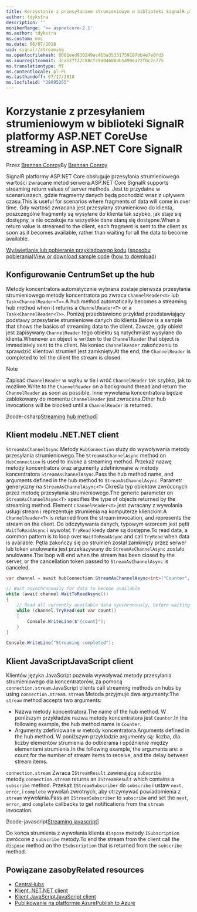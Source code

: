 ```yaml
---
title: Korzystanie z przesyłaniem strumieniowym w biblioteki SignalR platformy ASP.NET Core
author: tdykstra
description: ''
monikerRange: '>= aspnetcore-2.1'
ms.author: tdykstra
ms.custom: mvc
ms.date: 06/07/2018
uid: signalr/streaming
ms.openlocfilehash: 0001eed830249ac46ba35331759187bb4e7e8fd3
ms.sourcegitcommit: 3ca527f27c88cfc9d04688db5499e372fbc2c775
ms.translationtype: MT
ms.contentlocale: pl-PL
ms.lasthandoff: 07/17/2018
ms.locfileid: "39095265"
---
```

# <a name="use-streaming-in-aspnet-core-signalr"></a><span data-ttu-id="b26fe-102">Korzystanie z przesyłaniem strumieniowym w biblioteki SignalR platformy ASP.NET Core</span><span class="sxs-lookup"><span data-stu-id="b26fe-102">Use streaming in ASP.NET Core SignalR</span></span>

<span data-ttu-id="b26fe-103">Przez [Brennan Conroy](https://github.com/BrennanConroy)</span><span class="sxs-lookup"><span data-stu-id="b26fe-103">By [Brennan Conroy](https://github.com/BrennanConroy)</span></span>

<span data-ttu-id="b26fe-104">SignalR platformy ASP.NET Core obsługuje przesyłania strumieniowego wartości zwracane metod serwera.</span><span class="sxs-lookup"><span data-stu-id="b26fe-104">ASP.NET Core SignalR supports streaming return values of server methods.</span></span> <span data-ttu-id="b26fe-105">Jest to przydatne w scenariuszach, gdzie fragmenty danych będą pochodzić wraz z upływem czasu.</span><span class="sxs-lookup"><span data-stu-id="b26fe-105">This is useful for scenarios where fragments of data will come in over time.</span></span> <span data-ttu-id="b26fe-106">Gdy wartość zwracana jest przesyłany strumieniowo do klienta, poszczególne fragmenty są wysyłane do klienta tak szybko, jak staje się dostępny, a nie oczekuje na wszystkie dane staną się dostępne.</span><span class="sxs-lookup"><span data-stu-id="b26fe-106">When a return value is streamed to the client, each fragment is sent to the client as soon as it becomes available, rather than waiting for all the data to become available.</span></span>

<span data-ttu-id="b26fe-107">[Wyświetlanie lub pobieranie przykładowego kodu](https://github.com/aspnet/Docs/tree/live/aspnetcore/signalr/streaming/sample) ([sposobu pobierania](xref:tutorials/index#how-to-download-a-sample))</span><span class="sxs-lookup"><span data-stu-id="b26fe-107">[View or download sample code](https://github.com/aspnet/Docs/tree/live/aspnetcore/signalr/streaming/sample) ([how to download](xref:tutorials/index#how-to-download-a-sample))</span></span>

## <a name="set-up-the-hub"></a><span data-ttu-id="b26fe-108">Konfigurowanie Centrum</span><span class="sxs-lookup"><span data-stu-id="b26fe-108">Set up the hub</span></span>

<span data-ttu-id="b26fe-109">Metody koncentratora automatycznie wybrana zostaje pierwsza przesyłania strumieniowego metody koncentratora po zwraca `ChannelReader<T>` lub `Task<ChannelReader<T>>`.</span><span class="sxs-lookup"><span data-stu-id="b26fe-109">A hub method automatically becomes a streaming hub method when it returns a `ChannelReader<T>` or a `Task<ChannelReader<T>>`.</span></span> <span data-ttu-id="b26fe-110">Poniżej przedstawiono przykład przedstawiający podstawy przesyłanie strumieniowe danych do klienta.</span><span class="sxs-lookup"><span data-stu-id="b26fe-110">Below is a sample that shows the basics of streaming data to the client.</span></span> <span data-ttu-id="b26fe-111">Zawsze, gdy obiekt jest zapisywany `ChannelReader` tego obiektu są natychmiast wysyłane do klienta.</span><span class="sxs-lookup"><span data-stu-id="b26fe-111">Whenever an object is written to the `ChannelReader` that object is immediately sent to the client.</span></span> <span data-ttu-id="b26fe-112">Na koniec `ChannelReader` zakończeniu to sprawdzić klientowi strumień jest zamknięty.</span><span class="sxs-lookup"><span data-stu-id="b26fe-112">At the end, the `ChannelReader` is completed to tell the client the stream is closed.</span></span>

> [!NOTE]
> <span data-ttu-id="b26fe-113">Zapisać `ChannelReader` w wątku w tle i wróć `ChannelReader` tak szybko, jak to możliwe.</span><span class="sxs-lookup"><span data-stu-id="b26fe-113">Write to the `ChannelReader` on a background thread and return the `ChannelReader` as soon as possible.</span></span> <span data-ttu-id="b26fe-114">Inne wywołania koncentratora będzie zablokowany do momentu `ChannelReader` jest zwracana.</span><span class="sxs-lookup"><span data-stu-id="b26fe-114">Other hub invocations will be blocked until a `ChannelReader` is returned.</span></span>

[!code-csharp[Streaming hub method](streaming/sample/Hubs/StreamHub.cs?range=10-34)]

## <a name="net-client"></a><span data-ttu-id="b26fe-115">Klient modelu .NET</span><span class="sxs-lookup"><span data-stu-id="b26fe-115">.NET client</span></span>

<span data-ttu-id="b26fe-116">`StreamAsChannelAsync` Metody `HubConnection` służy do wywoływania metody przesyłania strumieniowego.</span><span class="sxs-lookup"><span data-stu-id="b26fe-116">The `StreamAsChannelAsync` method on `HubConnection` is used to invoke a streaming method.</span></span> <span data-ttu-id="b26fe-117">Przekaż nazwę metody koncentratora oraz argumenty zdefiniowane w metody koncentratora `StreamAsChannelAsync`.</span><span class="sxs-lookup"><span data-stu-id="b26fe-117">Pass the hub method name, and arguments defined in the hub method to `StreamAsChannelAsync`.</span></span> <span data-ttu-id="b26fe-118">Parametr generyczny na `StreamAsChannelAsync<T>` Określa typ obiektów zwróconych przez metodę przesyłania strumieniowego.</span><span class="sxs-lookup"><span data-stu-id="b26fe-118">The generic parameter on `StreamAsChannelAsync<T>` specifies the type of objects returned by the streaming method.</span></span> <span data-ttu-id="b26fe-119">Element `ChannelReader<T>` jest zwracany z wywołania usługi stream i reprezentuje strumienia na komputerze klienckim.</span><span class="sxs-lookup"><span data-stu-id="b26fe-119">A `ChannelReader<T>` is returned from the stream invocation, and represents the stream on the client.</span></span> <span data-ttu-id="b26fe-120">Do odczytywania danych, typowym wzorcem jest pętli `WaitToReadAsync` i wywołać `TryRead` kiedy dane są dostępne.</span><span class="sxs-lookup"><span data-stu-id="b26fe-120">To read data, a common pattern is to loop over `WaitToReadAsync` and call `TryRead` when data is available.</span></span> <span data-ttu-id="b26fe-121">Pętla zakończy się po strumień został zamknięty przez serwer lub token anulowania jest przekazywany do `StreamAsChannelAsync` zostało anulowane.</span><span class="sxs-lookup"><span data-stu-id="b26fe-121">The loop will end when the stream has been closed by the server, or the cancellation token passed to `StreamAsChannelAsync` is canceled.</span></span>

```csharp
var channel = await hubConnection.StreamAsChannelAsync<int>("Counter", 10, 500, CancellationToken.None);

// Wait asynchronously for data to become available
while (await channel.WaitToReadAsync())
{
    // Read all currently available data synchronously, before waiting for more data
    while (channel.TryRead(out var count))
    {
        Console.WriteLine($"{count}");
    }
}

Console.WriteLine("Streaming completed");
```

## <a name="javascript-client"></a><span data-ttu-id="b26fe-122">Klient JavaScript</span><span class="sxs-lookup"><span data-stu-id="b26fe-122">JavaScript client</span></span>

<span data-ttu-id="b26fe-123">Klientów języka JavaScript pozwala wywoływać metody przesyłania strumieniowego dla koncentratorów, za pomocą `connection.stream`.</span><span class="sxs-lookup"><span data-stu-id="b26fe-123">JavaScript clients call streaming methods on hubs by using `connection.stream`.</span></span> <span data-ttu-id="b26fe-124">`stream` Metoda przyjmuje dwa argumenty:</span><span class="sxs-lookup"><span data-stu-id="b26fe-124">The `stream` method accepts two arguments:</span></span>

* <span data-ttu-id="b26fe-125">Nazwa metody koncentratora.</span><span class="sxs-lookup"><span data-stu-id="b26fe-125">The name of the hub method.</span></span> <span data-ttu-id="b26fe-126">W poniższym przykładzie nazwa metody koncentratora jest `Counter`.</span><span class="sxs-lookup"><span data-stu-id="b26fe-126">In the following example, the hub method name is `Counter`.</span></span>
* <span data-ttu-id="b26fe-127">Argumenty zdefiniowane w metody koncentratora.</span><span class="sxs-lookup"><span data-stu-id="b26fe-127">Arguments defined in the hub method.</span></span> <span data-ttu-id="b26fe-128">W poniższym przykładzie argumenty są: liczba, dla liczby elementów strumienia do odbierania i opóźnienie między elementami strumienia.</span><span class="sxs-lookup"><span data-stu-id="b26fe-128">In the following example, the arguments are: a count for the number of stream items to receive, and the delay between stream items.</span></span>

<span data-ttu-id="b26fe-129">`connection.stream` Zwraca `IStreamResult` zawierającą `subscribe` metody.</span><span class="sxs-lookup"><span data-stu-id="b26fe-129">`connection.stream` returns an `IStreamResult` which contains a `subscribe` method.</span></span> <span data-ttu-id="b26fe-130">Przekaż `IStreamSubscriber` do `subscribe` i ustaw `next`, `error`, i `complete` wywołań zwrotnych, aby otrzymywać powiadomienia z `stream` wywołania.</span><span class="sxs-lookup"><span data-stu-id="b26fe-130">Pass an `IStreamSubscriber` to `subscribe` and set the `next`, `error`, and `complete` callbacks to get notifications from the `stream` invocation.</span></span>

[!code-javascript[Streaming javascript](streaming/sample/wwwroot/js/stream.js?range=19-36)]

<span data-ttu-id="b26fe-131">Do końca strumienia z wywołania klienta `dispose` metody `ISubscription` zwrócone z `subscribe` metody.</span><span class="sxs-lookup"><span data-stu-id="b26fe-131">To end the stream from the client call the `dispose` method on the `ISubscription` that is returned from the `subscribe` method.</span></span>

## <a name="related-resources"></a><span data-ttu-id="b26fe-132">Powiązane zasoby</span><span class="sxs-lookup"><span data-stu-id="b26fe-132">Related resources</span></span>

* [<span data-ttu-id="b26fe-133">Centra</span><span class="sxs-lookup"><span data-stu-id="b26fe-133">Hubs</span></span>](xref:signalr/hubs)
* [<span data-ttu-id="b26fe-134">Klient .NET</span><span class="sxs-lookup"><span data-stu-id="b26fe-134">.NET client</span></span>](xref:signalr/dotnet-client)
* [<span data-ttu-id="b26fe-135">Klient JavaScript</span><span class="sxs-lookup"><span data-stu-id="b26fe-135">JavaScript client</span></span>](xref:signalr/javascript-client)
* [<span data-ttu-id="b26fe-136">Publikowanie na platformie Azure</span><span class="sxs-lookup"><span data-stu-id="b26fe-136">Publish to Azure</span></span>](xref:signalr/publish-to-azure-web-app)
